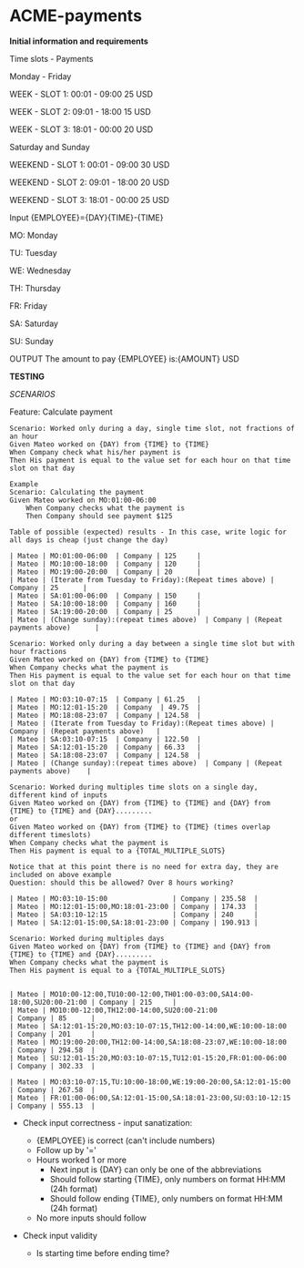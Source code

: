 # ACME-payments

**Initial information and requirements**

Time slots - Payments

Monday - Friday

WEEK - SLOT 1: 00:01 - 09:00 25 USD

WEEK - SLOT 2: 09:01 - 18:00 15 USD

WEEK - SLOT 3: 18:01 - 00:00 20 USD

Saturday and Sunday

WEEKEND - SLOT 1: 00:01 - 09:00 30 USD

WEEKEND - SLOT 2: 09:01 - 18:00 20 USD

WEEKEND - SLOT 3: 18:01 - 00:00 25 USD


Input  {EMPLOYEE}={DAY}{TIME}-{TIME}

MO: Monday

TU: Tuesday

WE: Wednesday

TH: Thursday

FR: Friday

SA: Saturday

SU: Sunday

OUTPUT The amount to pay {EMPLOYEE} is:{AMOUNT} USD

**TESTING**

_SCENARIOS_

Feature: Calculate payment

	Scenario: Worked only during a day, single time slot, not fractions of an hour
	Given Mateo worked on {DAY) from {TIME} to {TIME}
	When Company check what his/her payment is
	Then His payment is equal to the value set for each hour on that time slot on that day
	
	Example
	Scenario: Calculating the payment
  	Given Mateo worked on MO:01:00-06:00
    	When Company checks what the payment is
    	Then Company should see payment $125

	Table of possible (expected) results - In this case, write logic for all days is cheap (just change the day)

    | Mateo | MO:01:00-06:00  | Company | 125     |
	| Mateo | MO:10:00-18:00  | Company | 120     |
	| Mateo | MO:19:00-20:00  | Company | 20      |
	| Mateo | (Iterate from Tuesday to Friday):(Repeat times above) | Company | 25      |
    | Mateo | SA:01:00-06:00  | Company | 150     |
    | Mateo | SA:10:00-18:00  | Company | 160     |
    | Mateo | SA:19:00-20:00  | Company | 25      |
	| Mateo | (Change sunday):(repeat times above)  | Company | (Repeat payments above)      |

	Scenario: Worked only during a day between a single time slot but with hour fractions
	Given Mateo worked on {DAY) from {TIME} to {TIME}
	When Company checks what the payment is
	Then His payment is equal to the value set for each hour on that time slot on that day
	
    | Mateo | MO:03:10-07:15  | Company | 61.25   |
	| Mateo | MO:12:01-15:20  | Company  | 49.75  |
	| Mateo | MO:18:08-23:07  | Company | 124.58  |
	| Mateo | (Iterate from Tuesday to Friday):(Repeat times above) | Company | (Repeat payments above)   |
    | Mateo | SA:03:10-07:15  | Company | 122.50  |
    | Mateo | SA:12:01-15:20  | Company | 66.33   |
    | Mateo | SA:18:08-23:07  | Company | 124.58  |
	| Mateo | (Change sunday):(repeat times above)  | Company | (Repeat payments above)    |

	Scenario: Worked during multiples time slots on a single day, different kind of inputs
	Given Mateo worked on {DAY) from {TIME} to {TIME} and {DAY} from {TIME} to {TIME} and {DAY}.........
	or
	Given Mateo worked on {DAY) from {TIME} to {TIME} (times overlap different timeslots)
	When Company checks what the payment is
	Then His payment is equal to a {TOTAL_MULTIPLE_SLOTS}

	Notice that at this point there is no need for extra day, they are included on above example
	Question: should this be allowed? Over 8 hours working? 

    | Mateo | MO:03:10-15:00  				| Company | 235.58  |
	| Mateo | MO:12:01-15:00,MO:18:01-23:00 | Company | 174.33  |
    | Mateo | SA:03:10-12:15  				| Company | 240     |
    | Mateo | SA:12:01-15:00,SA:18:01-23:00 | Company | 190.913 |

	Scenario: Worked during multiples days
	Given Mateo worked on {DAY) from {TIME} to {TIME} and {DAY} from {TIME} to {TIME} and {DAY}.........
	When Company checks what the payment is
	Then His payment is equal to a {TOTAL_MULTIPLE_SLOTS}


    | Mateo | MO10:00-12:00,TU10:00-12:00,TH01:00-03:00,SA14:00-18:00,SU20:00-21:00	| Company | 215	 	|
	| Mateo | MO10:00-12:00,TH12:00-14:00,SU20:00-21:00 							| Company | 85  	|
	| Mateo | SA:12:01-15:20,MO:03:10-07:15,TH12:00-14:00,WE:10:00-18:00 			| Company | 201  	|	
	| Mateo | MO:19:00-20:00,TH12:00-14:00,SA:18:08-23:07,WE:10:00-18:00 			| Company | 294.58  |
	| Mateo | SU:12:01-15:20,MO:03:10-07:15,TU12:01-15:20,FR:01:00-06:00 			| Company | 302.33  |

    | Mateo | MO:03:10-07:15,TU:10:00-18:00,WE:19:00-20:00,SA:12:01-15:00 			| Company | 267.58  |
    | Mateo | FR:01:00-06:00,SA:12:01-15:00,SA:18:01-23:00,SU:03:10-12:15 			| Company | 555.13  |






- Check input correctness - input sanatization:
	- {EMPLOYEE} is correct (can't include numbers)
	- Follow up by '=' 
	- Hours worked 1 or more
  		- Next input is {DAY} can only be one of the abbreviations
 		- Should follow starting {TIME}, only numbers on format HH:MM (24h format)
		- Should follow ending {TIME}, only numbers on format HH:MM (24h format)
	- No more inputs should follow

- Check input validity 
	- Is starting time before ending time?



